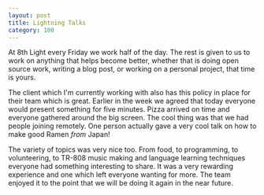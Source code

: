 ```yaml
---
layout: post
title: Lightning Talks
category: 100
---
```

At 8th Light every Friday we work half of the day. The rest is given to us to work on anything that helps become better, whether that is doing open source work, writing a blog post, or working on a personal project, that time is yours.

The client which I'm currently working with also has this policy in place for their team which is great. Earlier in the week we agreed that today everyone would present something for five minutes. Pizza arrived on time and everyone gathered around the big screen. The cool thing was that we had people joining remotely. One person actually gave a very cool talk on how to make good Ramen _from_ Japan!

The variety of topics was very nice too. From food, to programming, to volunteering, to TR-808 music making and language learning techniques everyone had something interesting to share. It was a very rewarding experience and one which left everyone wanting for more. The team enjoyed it to the point that we will be doing it again in the near future.
